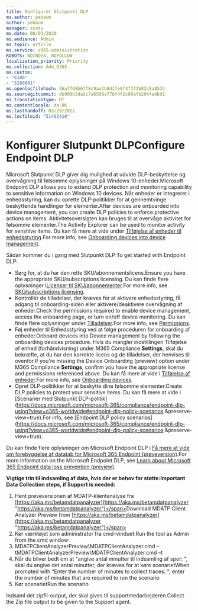 ```yaml
---
title: Konfigurer Slutpunkt DLP
ms.author: pebaum
author: pebaum
manager: scotv
ms.date: 08/03/2020
ms.audience: Admin
ms.topic: article
ms.service: o365-administration
ROBOTS: NOINDEX, NOFOLLOW
localization_priority: Priority
ms.collection: Adm_O365
ms.custom:
- "6108"
- "3200001"
ms.openlocfilehash: 36af769b67f8c9aa4b8d17e9f4f3f3b82c8a8534
ms.sourcegitcommit: db908b3da2c7a6508a77bf4f2c80afb294fadbd1
ms.translationtype: HT
ms.contentlocale: da-DK
ms.lasthandoff: 03/29/2021
ms.locfileid: "51402410"
---
```

# <a name="configure-endpoint-dlp"></a><span data-ttu-id="700d9-102">Konfigurer Slutpunkt DLP</span><span class="sxs-lookup"><span data-stu-id="700d9-102">Configure Endpoint DLP</span></span>

<span data-ttu-id="700d9-103">Microsoft Slutpunkt DLP giver dig mulighed at udvide DLP-beskyttelse og overvågning til følsomme oplysninger på Windows 10-enheder.</span><span class="sxs-lookup"><span data-stu-id="700d9-103">Microsoft Endpoint DLP allows you to extend DLP protection and monitoring capability to sensitive information on Windows 10 devices.</span></span> <span data-ttu-id="700d9-104">Når enheder er integreret i enhedsstyring, kan du oprette DLP-politikker for at gennemtvinge beskyttende handlinger for elementer.</span><span class="sxs-lookup"><span data-stu-id="700d9-104">After devices are onboarded into device management, you can create DLP policies to enforce protective actions on items.</span></span> <span data-ttu-id="700d9-105">Aktivitetsoversigten kan bruges til at overvåge aktivitet for følsomme elementer.</span><span class="sxs-lookup"><span data-stu-id="700d9-105">The Activity Explorer can be used to monitor activity for sensitive items.</span></span> <span data-ttu-id="700d9-106">Du kan få mere at vide under [Tilføjelse af enheder til enhedsstyring](https://docs.microsoft.com/microsoft-365/compliance/endpoint-dlp-getting-started#onboarding-devices-into-device-management).</span><span class="sxs-lookup"><span data-stu-id="700d9-106">For more info, see [Onboarding devices into device management](https://docs.microsoft.com/microsoft-365/compliance/endpoint-dlp-getting-started#onboarding-devices-into-device-management).</span></span>  

<span data-ttu-id="700d9-107">Sådan kommer du i gang med Slutpunkt DLP:</span><span class="sxs-lookup"><span data-stu-id="700d9-107">To get started with Endpoint DLP:</span></span>

- <span data-ttu-id="700d9-108">Sørg for, at du har den rette SKU/abonnementslicens.</span><span class="sxs-lookup"><span data-stu-id="700d9-108">Ensure you have the appropriate SKU/subscriptions licensing.</span></span> <span data-ttu-id="700d9-109">Du kan finde flere oplysninger i[Licenser til SKU/abonnementer](https://docs.microsoft.com/microsoft-365/compliance/endpoint-dlp-getting-started#skusubscriptions-licensing).</span><span class="sxs-lookup"><span data-stu-id="700d9-109">For more info, see [SKU/subscriptions licensing](https://docs.microsoft.com/microsoft-365/compliance/endpoint-dlp-getting-started#skusubscriptions-licensing).</span></span>
- <span data-ttu-id="700d9-110">Kontrollér de tilladelser, der kræves for at aktivere enhedsstyring, få adgang til onboarding-siden eller aktivere/deaktivere overvågning af enheder.</span><span class="sxs-lookup"><span data-stu-id="700d9-110">Check the permissions required to enable device management, access the onboarding page, or turn on/off device monitoring.</span></span> <span data-ttu-id="700d9-111">Du kan finde flere oplysninger under [Tilladelser](https://docs.microsoft.com/microsoft-365/compliance/endpoint-dlp-getting-started#permissions).</span><span class="sxs-lookup"><span data-stu-id="700d9-111">For more info, see [Permissions](https://docs.microsoft.com/microsoft-365/compliance/endpoint-dlp-getting-started#permissions).</span></span>
- <span data-ttu-id="700d9-112">Føj enheder til Enhedsstyring ved at følge proceduren for onboarding af enheder.</span><span class="sxs-lookup"><span data-stu-id="700d9-112">Onboard devices into Device management by following the onboarding devices procedure.</span></span> <span data-ttu-id="700d9-113">Hvis du mangler indstillingen Tilføjelse af enhed (forhåndvisning) under M365 Compliance  **Settings**, skal du bekræfte, at du har den korrekte licens og de tilladelser, der henvises til ovenfor.</span><span class="sxs-lookup"><span data-stu-id="700d9-113">If you're missing the Device Onboarding (preview) option under M365 Compliance  **Settings**, confirm you have the appropriate license and permissions referenced above.</span></span> <span data-ttu-id="700d9-114">Du kan få mere at vide i [Tilføjelse af enheder](https://docs.microsoft.com/microsoft-365/compliance/endpoint-dlp-getting-started#onboarding-devices).</span><span class="sxs-lookup"><span data-stu-id="700d9-114">For more info, see [Onboarding devices](https://docs.microsoft.com/microsoft-365/compliance/endpoint-dlp-getting-started#onboarding-devices).</span></span> 
- <span data-ttu-id="700d9-115">Opret DLP-politikker for at beskytte dine følsomme elementer.</span><span class="sxs-lookup"><span data-stu-id="700d9-115">Create DLP policies to protect your sensitive items.</span></span> <span data-ttu-id="700d9-116">Du kan få mere at vide i [Scenarier med Slutpunkt DLP-politik](https://docs.microsoft.com/microsoft-365/compliance/endpoint-dlp-using?view=o365-worldwide#endpoint-dlp-policy-scenarios &preserve-view=true).</span><span class="sxs-lookup"><span data-stu-id="700d9-116">For info, see [Endpoint DLP policy scenarios](https://docs.microsoft.com/microsoft-365/compliance/endpoint-dlp-using?view=o365-worldwide#endpoint-dlp-policy-scenarios &preserve-view=true).</span></span>

<span data-ttu-id="700d9-117">Du kan finde flere oplysninger om Microsoft Endpoint DLP i [Få mere at vide om forebyggelse af datatab for Microsoft 365 Endpoint (prøveversion)](https://docs.microsoft.com/microsoft-365/compliance/endpoint-dlp-learn-about).</span><span class="sxs-lookup"><span data-stu-id="700d9-117">For more information on the Microsoft Endpoint DLP, see [Learn about Microsoft 365 Endpoint data loss prevention (preview)](https://docs.microsoft.com/microsoft-365/compliance/endpoint-dlp-learn-about).</span></span>

<span data-ttu-id="700d9-118">**Vigtige trin til indsamling af data, hvis der er behov for støtte:**</span><span class="sxs-lookup"><span data-stu-id="700d9-118">**Important Data Collection steps, if Support is needed:**</span></span>

1. <span data-ttu-id="700d9-119">Hent prøveversionen af MDATP-klientanalyse fra [https://aka.ms/betamdatpanalyzer](https://aka.ms/betamdatpanalyzer "https://aka.ms/betamdatpanalyzer")</span><span class="sxs-lookup"><span data-stu-id="700d9-119">Download MDATP Client Analyzer Preview from [https://aka.ms/betamdatpanalyzer](https://aka.ms/betamdatpanalyzer "https://aka.ms/betamdatpanalyzer")</span></span>
2. <span data-ttu-id="700d9-120">Kør værktøjet som administrator fra cmd-vinduet:</span><span class="sxs-lookup"><span data-stu-id="700d9-120">Run the tool as Admin from the cmd window:</span></span>
3. <span data-ttu-id="700d9-121">MDATPClientAnalyzerPreview\MDATPClientAnalyzer.cmd –t</span><span class="sxs-lookup"><span data-stu-id="700d9-121">MDATPClientAnalyzerPreview\MDATPClientAnalyzer.cmd –t</span></span>
4. <span data-ttu-id="700d9-122">Når du bliver bedt om at "angive antal minutter til indsamling af spor: ", skal du angive det antal minutter, der kræves for at køre scenariet</span><span class="sxs-lookup"><span data-stu-id="700d9-122">When prompted with “Enter the number of minutes to collect traces: ", enter the number of minutes that are required to run the scenario</span></span>
5. <span data-ttu-id="700d9-123">Kør scenariet</span><span class="sxs-lookup"><span data-stu-id="700d9-123">Run the scenario</span></span>

<span data-ttu-id="700d9-124">Indsaml det zipfil-output, der skal gives til supportmedarbejderen.</span><span class="sxs-lookup"><span data-stu-id="700d9-124">Collect the Zip file output to be given to the Support agent.</span></span>
